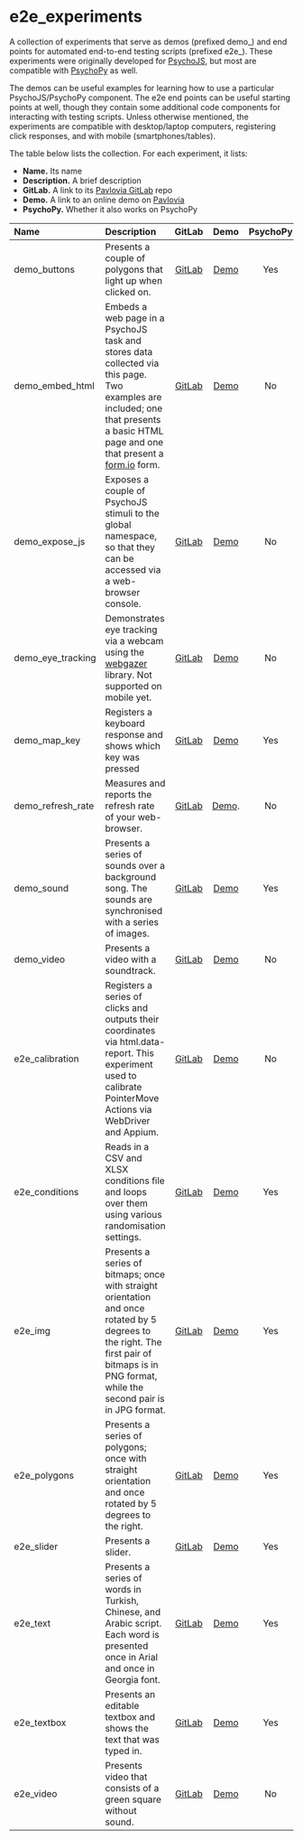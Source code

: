 # e2e_experiments
A collection of experiments that serve as demos (prefixed demo_) and end points for automated end-to-end testing scripts (prefixed e2e_). These experiments were originally developed for [PsychoJS](https://github.com/psychopy/psychojs), but most are compatible with [PsychoPy](https://github.com/psychopy/psychopy) as well.

The demos can be useful examples for learning how to use a particular PsychoJS/PsychoPy component. The e2e end points can be useful starting points at well, though they contain some additional code components for interacting with testing scripts. Unless otherwise mentioned, the experiments are compatible with desktop/laptop computers, registering click responses, and with mobile (smartphones/tables). 

The table below lists the collection. For each experiment, it lists:
* **Name.** Its name
* **Description.** A brief description
* **GitLab.** A link to its [Pavlovia GitLab](https://gitlab.pavlovia.org) repo
* **Demo.** A link to an online demo on [Pavlovia](pavlovia.org)
* **PsychoPy.** Whether it also works on PsychoPy

Name | Description | GitLab | Demo | PsychoPy 
:--- | :--- | :---: | :---: | :---:
demo_buttons | Presents a couple of polygons that light up when clicked on. | [GitLab](https://gitlab.pavlovia.org/tpronk/demo_buttons) | [Demo](https://run.pavlovia.org/tpronk/demo_buttons) | Yes 
demo_embed_html | Embeds a web page in a PsychoJS task and stores data collected via this page. Two examples are included; one that presents a basic HTML page and one that present a [form.io](https://formio.github.io/formio.js/) form. | [GitLab](https://gitlab.pavlovia.org/tpronk/demo_embed_html) | [Demo](https://run.pavlovia.org/tpronk/demo_embed_html/html) | No 
demo_expose_js | Exposes a couple of PsychoJS stimuli to the global namespace, so that they can be accessed via a web-browser console. | [GitLab](https://gitlab.pavlovia.org/tpronk/demo_embed_html) | [Demo](https://run.pavlovia.org/tpronk/demo_embed_html/html) | No 
demo_eye_tracking | Demonstrates eye tracking via a webcam using the [webgazer](https://webgazer.cs.brown.edu/) library. Not supported on mobile yet. | [GitLab](https://gitlab.pavlovia.org/tpronk/demo_eye_tracking) | [Demo](https://run.pavlovia.org/tpronk/demo_eye_tracking) | No 
demo_map_key | Registers a keyboard response and shows which key was pressed | [GitLab](https://gitlab.pavlovia.org/tpronk/demo_map_key/) | [Demo](https://run.pavlovia.org/tpronk/demo_map_key/) | Yes
demo_refresh_rate | Measures and reports the refresh rate of your web-browser. | [GitLab](https://gitlab.pavlovia.org/tpronk/demo_refresh_rate) | [Demo](https://run.pavlovia.org/tpronk/demo_refresh_rate). | No 
demo_sound | Presents a series of sounds over a background song. The sounds are synchronised with a series of images. | [GitLab](https://gitlab.pavlovia.org/tpronk/demo_sound) | [Demo](https://run.pavlovia.org/tpronk/demo_sound/html) | Yes
demo_video | Presents a video with a soundtrack. | [GitLab](https://gitlab.pavlovia.org/tpronk/demo_video) | [Demo](https://run.pavlovia.org/tpronk/demo_video/html) | No
e2e_calibration | Registers a series of clicks and outputs their coordinates via html.data-report. This experiment used to calibrate PointerMove Actions via WebDriver and Appium. | [GitLab](https://gitlab.pavlovia.org/tpronk/e2e_calibration) | [Demo](https://run.pavlovia.org/tpronk/e2e_calibration/html) | No
e2e_conditions | Reads in a CSV and XLSX conditions file and loops over them using various randomisation settings. | [GitLab](https://gitlab.pavlovia.org/tpronk/e2e_conditions) | [Demo](https://run.pavlovia.org/tpronk/e2e_conditions/html) | Yes
e2e_img | Presents a series of bitmaps; once with straight orientation and once rotated by 5 degrees to the right. The first pair of bitmaps is in PNG format, while the second pair is in JPG format. | [GitLab](https://gitlab.pavlovia.org/tpronk/e2e_img) | [Demo](https://run.pavlovia.org/tpronk/e2e_img/html) | Yes
e2e_polygons | Presents a series of polygons; once with straight orientation and once rotated by 5 degrees to the right. | [GitLab](https://gitlab.pavlovia.org/tpronk/e2e_polygons) | [Demo](https://run.pavlovia.org/tpronk/e2e_polygons/html) | Yes
e2e_slider | Presents a slider. | [GitLab](https://gitlab.pavlovia.org/tpronk/e2e_slider) | [Demo](https://run.pavlovia.org/tpronk/e2e_slider/html) | Yes
e2e_text | Presents a series of words in Turkish, Chinese, and Arabic script. Each word is presented once in Arial and once in Georgia font. | [GitLab](https://gitlab.pavlovia.org/tpronk/e2e_text) | [Demo](https://run.pavlovia.org/tpronk/e2e_text/html) | Yes
e2e_textbox | Presents an editable textbox and shows the text that was typed in. | [GitLab](https://gitlab.pavlovia.org/tpronk/e2e_textbox) | [Demo](https://run.pavlovia.org/tpronk/e2e_textbox/html) | Yes
e2e_video | Presents video that consists of a green square without sound. | [GitLab](https://gitlab.pavlovia.org/tpronk/e2e_video) | [Demo](https://run.pavlovia.org/tpronk/e2e_video/html) | No
